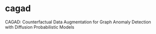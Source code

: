 # cagad
CAGAD: Counterfactual Data Augmentation for Graph Anomaly Detection with Diffusion Probabilistic Models
